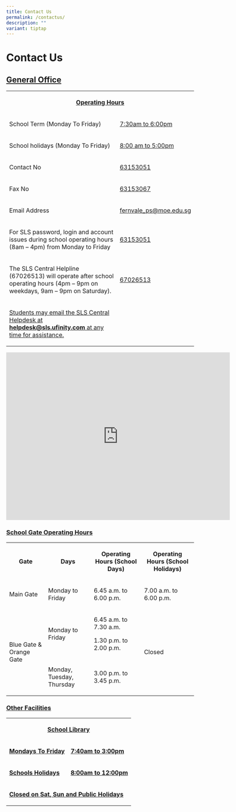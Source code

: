 ```yaml
---
title: Contact Us
permalink: /contactus/
description: ""
variant: tiptap
---
```

<h1>Contact Us</h1>
<h2><u>General Office</u></h2>
<table style="minWidth: 50px">
<colgroup>
<col>
<col>
</colgroup>
<tbody>
<tr>
<th rowspan="1" colspan="2">
<p><u>Operating Hours</u>
</p>
</th>
</tr>
<tr>
<td rowspan="1" colspan="1">
<p>School Term (Monday To Friday)</p>
</td>
<td rowspan="1" colspan="1">
<p><u>7:30am to 6:00pm</u>
</p>
</td>
</tr>
<tr>
<td rowspan="1" colspan="1">
<p>School holidays (Monday To Friday)</p>
</td>
<td rowspan="1" colspan="1">
<p><u>8:00 am to 5:00pm</u>
</p>
</td>
</tr>
<tr>
<td rowspan="1" colspan="1">
<p>Contact No</p>
</td>
<td rowspan="1" colspan="1">
<p><u>63153051</u>
</p>
</td>
</tr>
<tr>
<td rowspan="1" colspan="1">
<p>Fax No</p>
</td>
<td rowspan="1" colspan="1">
<p><u>63153067</u>
</p>
</td>
</tr>
<tr>
<td rowspan="1" colspan="1">
<p>Email Address</p>
</td>
<td rowspan="1" colspan="1">
<p><a href="mailto:fernvale_ps@moe.edu.sg" rel="noopener noreferrer nofollow" target="_blank"><u>fernvale_ps@moe.edu.sg</u></a>
</p>
</td>
</tr>
<tr>
<td rowspan="1" colspan="1">
<p>For SLS password, login and account issues during school operating hours
<br>(8am – 4pm) from Monday to Friday</p>
</td>
<td rowspan="1" colspan="1">
<p><u>63153051</u>
</p>
</td>
</tr>
<tr>
<td rowspan="1" colspan="1">
<p>The SLS Central Helpline (67026513) will operate after school operating
hours (4pm – 9pm on weekdays, 9am – 9pm on Saturday).</p>
</td>
<td rowspan="1" colspan="1">
<p><u>67026513</u>
</p>
</td>
</tr>
<tr>
<td rowspan="1" colspan="1">
<p><u>Students may email the SLS Central Helpdesk at </u><strong><a href="mailto:helpdesk@sls.ufinity.com" rel="noopener noreferrer nofollow" target="_blank"><u>helpdesk@sls.ufinity.com</u></a></strong><u> at any time for assistance.</u>
</p>
</td>
<td rowspan="1" colspan="1">
<p></p>
</td>
</tr>
</tbody>
</table>
<p></p>
<div class="iframe-wrapper">
<iframe style="border:0;" height="450" width="600" allowfullscreen="true" frameborder="0" src="https://www.google.com/maps/embed?pb=!1m18!1m12!1m3!1d3988.644239484286!2d103.87160337567893!3d1.3900189614439562!2m3!1f0!2f0!3f0!3m2!1i1024!2i768!4f13.1!3m3!1m2!1s0x31da166483c031f5%3A0xebca7def59b6b6a3!2sFernvale%20Primary%20School!5e0!3m2!1sen!2ssg!4v1741757796034!5m2!1sen!2ssg"></iframe>
</div>
<h3><u>School Gate Operating Hours</u></h3>
<table style="minWidth: 100px">
<colgroup>
<col>
<col>
<col>
<col>
</colgroup>
<tbody>
<tr>
<th rowspan="1" colspan="1">
<p>Gate</p>
</th>
<th rowspan="1" colspan="1">
<p>Days</p>
</th>
<th rowspan="1" colspan="1">
<p>Operating Hours (School Days)</p>
</th>
<th rowspan="1" colspan="1">
<p>Operating Hours (School Holidays)</p>
</th>
</tr>
<tr>
<td rowspan="1" colspan="1">
<p>Main Gate</p>
</td>
<td rowspan="1" colspan="1">
<p>Monday to Friday</p>
</td>
<td rowspan="1" colspan="1">
<p>6.45 a.m. to 6.00 p.m.</p>
</td>
<td rowspan="1" colspan="1">
<p>7.00 a.m. to 6.00 p.m.</p>
</td>
</tr>
<tr>
<td rowspan="2" colspan="1">
<p>Blue Gate &amp; Orange Gate</p>
</td>
<td rowspan="1" colspan="1">
<p>Monday to Friday</p>
</td>
<td rowspan="1" colspan="1">
<p>6.45 a.m. to 7.30 a.m.</p>
<p>1.30 p.m. to 2.00 p.m.</p>
</td>
<td rowspan="2" colspan="1">
<p>Closed</p>
</td>
</tr>
<tr>
<td rowspan="1" colspan="1">
<p>Monday, Tuesday, Thursday</p>
</td>
<td rowspan="1" colspan="1">
<p>3.00 p.m. to 3.45 p.m.</p>
</td>
</tr>
</tbody>
</table>
<p></p>
<p></p>
<h3><u>Other Facilities</u></h3>
<table style="minWidth: 50px">
<colgroup>
<col>
<col>
</colgroup>
<tbody>
<tr>
<th rowspan="1" colspan="2">
<p><strong><u>School Library</u></strong>
</p>
</th>
</tr>
<tr>
<td rowspan="1" colspan="1">
<p><strong><u>Mondays To Friday</u></strong>
</p>
</td>
<td rowspan="1" colspan="1">
<p><strong><u>7:40am to 3:00pm</u></strong>
</p>
</td>
</tr>
<tr>
<td rowspan="1" colspan="1">
<p><strong><u>Schools Holidays</u></strong>
</p>
</td>
<td rowspan="1" colspan="1">
<p><strong><u>8:00am to 12:00pm</u></strong>
</p>
</td>
</tr>
<tr>
<td rowspan="1" colspan="2">
<p><strong><u>Closed on Sat, Sun and Public Holidays</u></strong>
</p>
</td>
</tr>
</tbody>
</table>
<p></p>